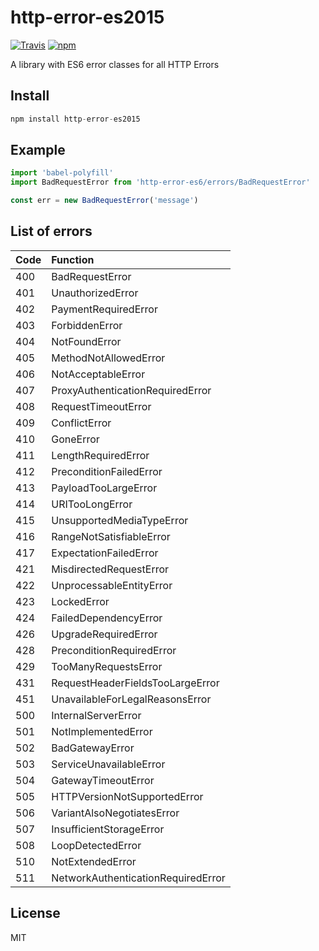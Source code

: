 # http-error-es2015

[![Travis](https://img.shields.io/travis/SamanIO/http-error-es2015.svg?style=flat-square)](https://travis-ci.org/SamanIO/http-error-es2015) [![npm](https://img.shields.io/npm/v/http-error-es2015.svg?style=flat-square)](https://www.npmjs.com/package/http-error-es2015)

A library with ES6 error classes for all HTTP Errors

## Install

```javascript
npm install http-error-es2015
```

## Example

```javascript
import 'babel-polyfill'
import BadRequestError from 'http-error-es6/errors/BadRequestError'

const err = new BadRequestError('message')
```

## List of errors

| Code | Function
|:---  | :---
| 400  | BadRequestError
| 401  | UnauthorizedError
| 402  | PaymentRequiredError
| 403  | ForbiddenError
| 404  | NotFoundError
| 405  | MethodNotAllowedError
| 406  | NotAcceptableError
| 407  | ProxyAuthenticationRequiredError
| 408  | RequestTimeoutError
| 409  | ConflictError
| 410  | GoneError
| 411  | LengthRequiredError
| 412  | PreconditionFailedError
| 413  | PayloadTooLargeError
| 414  | URITooLongError
| 415  | UnsupportedMediaTypeError
| 416  | RangeNotSatisfiableError
| 417  | ExpectationFailedError
| 421  | MisdirectedRequestError
| 422  | UnprocessableEntityError
| 423  | LockedError
| 424  | FailedDependencyError
| 426  | UpgradeRequiredError
| 428  | PreconditionRequiredError
| 429  | TooManyRequestsError
| 431  | RequestHeaderFieldsTooLargeError
| 451  | UnavailableForLegalReasonsError
| 500  | InternalServerError
| 501  | NotImplementedError
| 502  | BadGatewayError
| 503  | ServiceUnavailableError
| 504  | GatewayTimeoutError
| 505  | HTTPVersionNotSupportedError
| 506  | VariantAlsoNegotiatesError
| 507  | InsufficientStorageError
| 508  | LoopDetectedError
| 510  | NotExtendedError
| 511  | NetworkAuthenticationRequiredError

## License

MIT
